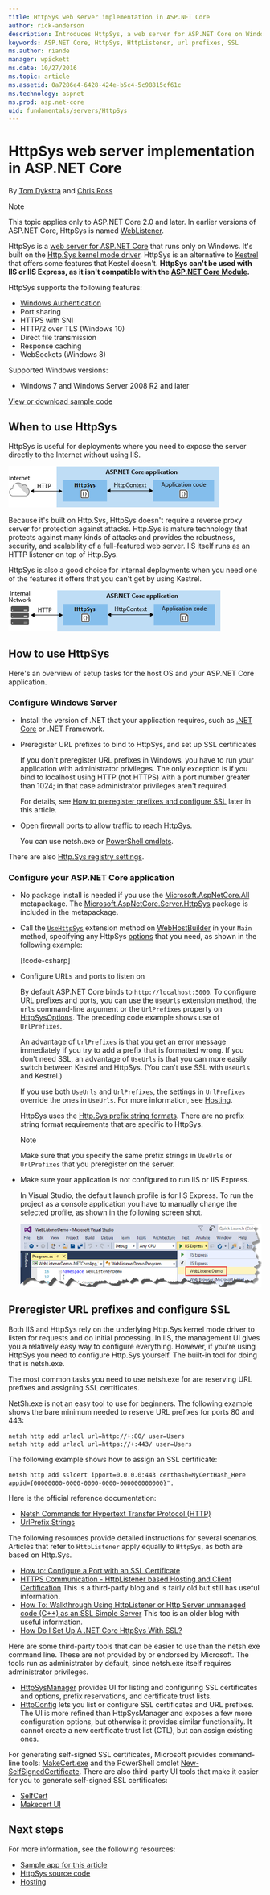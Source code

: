 ```yaml
---
title: HttpSys web server implementation in ASP.NET Core
author: rick-anderson
description: Introduces HttpSys, a web server for ASP.NET Core on Windows. Built on the Http.Sys kernel mode driver, HttpSys is an alternative to Kestrel that can be used for direct connection to the Internet without IIS.
keywords: ASP.NET Core, HttpSys, HttpListener, url prefixes, SSL 
ms.author: riande
manager: wpickett
ms.date: 10/27/2016
ms.topic: article
ms.assetid: 0a7286e4-6428-424e-b5c4-5c98815cf61c
ms.technology: aspnet
ms.prod: asp.net-core
uid: fundamentals/servers/HttpSys
---
```

# HttpSys web server implementation in ASP.NET Core

By [Tom Dykstra](http://github.com/tdykstra) and [Chris Ross](https://github.com/Tratcher)

> [!NOTE]
> This topic applies only to ASP.NET Core 2.0 and later. In earlier versions of ASP.NET Core, HttpSys is named [WebListener](WebListener.md).

HttpSys is a [web server for ASP.NET Core](index.md) that runs only on Windows. It's built on the [Http.Sys kernel mode driver](https://msdn.microsoft.com/library/windows/desktop/aa364510.aspx). HttpSys is an alternative to [Kestrel](kestrel.md) that offers some features that Kestel doesn't. **HttpSys can't be used with IIS or IIS Express, as it isn't compatible with the [ASP.NET Core Module](aspnet-core-module.md).**

HttpSys supports the following features:

- [Windows Authentication](xref:security/authentication/windowsauth)
- Port sharing
- HTTPS with SNI
- HTTP/2 over TLS (Windows 10)
- Direct file transmission
- Response caching
- WebSockets (Windows 8)

Supported Windows versions:

- Windows 7 and Windows Server 2008 R2 and later

[View or download sample code](https://github.com/aspnet/Docs/tree/master/aspnetcore/fundamentals/servers/httpsys/sample)

## When to use HttpSys

HttpSys is useful for deployments where you need to expose the server directly to the Internet without using IIS.

![HttpSys to Internet](httpsys/_static/httpsys-to-internet.png)

Because it's built on Http.Sys, HttpSys doesn't require a reverse proxy server for protection against attacks. Http.Sys is mature technology that protects against many kinds of attacks and provides the robustness, security, and scalability of a full-featured web server. IIS itself runs as an HTTP listener on top of Http.Sys. 

HttpSys is also a good choice for internal deployments when you need one of the features it offers that you can't get by using Kestrel.

![HttpSys to Internet](httpsys/_static/httpsys-to-internal.png)

## How to use HttpSys

Here's an overview of setup tasks for the host OS and your ASP.NET Core application.

### Configure Windows Server

* Install the version of .NET that your application requires, such as [.NET Core](https://go.microsoft.com/fwlink/?LinkID=827524) or .NET Framework.

* Preregister URL prefixes to bind to HttpSys, and set up SSL certificates

   If you don't preregister URL prefixes in Windows, you have to run your application with administrator privileges. The only exception is if you bind to localhost using HTTP (not HTTPS) with a port number greater than 1024; in that case administrator privileges aren't required.

   For details, see [How to preregister prefixes and configure SSL](#preregister-url-prefixes-and-configure-ssl) later in this article.

* Open firewall ports to allow traffic to reach HttpSys.

   You can use netsh.exe or [PowerShell cmdlets](https://technet.microsoft.com/library/jj554906).

There are also [Http.Sys registry settings](https://support.microsoft.com/kb/820129).

### Configure your ASP.NET Core application

* No package install is needed if you use the [Microsoft.AspNetCore.All](xref:fundamentals/metapackage) metapackage. The [Microsoft.AspNetCore.Server.HttpSys](https://www.nuget.org/packages/Microsoft.AspNetCore.Server.HttpSys/) package is included in the metapackage.

* Call the [`UseHttpSys`](http://docs.asp.net/projects/api/en/latest/autoapi/Microsoft/AspNetCore/Hosting/WebHostBuilderKestrelExtensions/index.html#Microsoft.AspNetCore.Hosting.WebHostBuilderHttpSysExtensions.UseHttpSys.md) extension method on [WebHostBuilder](http://docs.asp.net/projects/api/en/latest/autoapi/Microsoft/AspNetCore/Hosting/WebHostBuilder/index.html#Microsoft.AspNetCore.Hosting.WebHostBuilder.md) in your `Main` method, specifying any HttpSys [options](https://github.com/aspnet/HttpSysServer/blob/rel/2.0.0/src/Microsoft.AspNetCore.Server.HttpSys/HttpSysOptions.cs) that you need, as shown in the following example:

  [!code-csharp[](HttpSys/sample/Program.cs?name=snippet_Main&highlight=13-18)]

* Configure URLs and ports to listen on 

  By default ASP.NET Core binds to `http://localhost:5000`. To configure URL prefixes and ports, you can use the `UseUrls` extension method, the `urls` command-line argument or the `UrlPrefixes` property on [HttpSysOptions](https://github.com/aspnet/HttpSysServer/blob/rel/2.0.0/src/Microsoft.AspNetCore.Server.HttpSys/HttpSysOptions.cs). The preceding code example shows use of `UrlPrefixes`.

  An advantage of `UrlPrefixes` is that you get an error message immediately if you try to add a prefix that is formatted wrong. If you don't need SSL, an advantage of `UseUrls` is that you can more easily switch between Kestrel and HttpSys. (You can't use SSL with `UseUrls` and Kestrel.)

  If you use both `UseUrls` and `UrlPrefixes`, the settings in `UrlPrefixes` override the ones in `UseUrls`. For more information, see [Hosting](../../fundamentals/hosting.md).

  HttpSys uses the [Http.Sys prefix string formats](https://msdn.microsoft.com/library/windows/desktop/aa364698.aspx). There are no prefix string format requirements that are specific to HttpSys.

  > [!NOTE]
  > Make sure that you specify the same prefix strings in `UseUrls` or `UrlPrefixes` that you preregister on the server. 

* Make sure your application is not configured to run IIS or IIS Express.

  In Visual Studio, the default launch profile is for IIS Express.  To run the project as a console application you have to manually change the selected profile, as shown in the following screen shot.

  ![Select console app profile](HttpSys/_static/vs-choose-profile.png)

## Preregister URL prefixes and configure SSL

Both IIS and HttpSys rely on the underlying Http.Sys kernel mode driver to listen for requests and do initial processing. In IIS, the management UI gives you a relatively easy way to configure everything. However, if you're using HttpSys you need to configure Http.Sys yourself. The built-in tool for doing that is netsh.exe. 

The most common tasks you need to use netsh.exe for are reserving URL prefixes and assigning SSL certificates.

NetSh.exe is not an easy tool to use for beginners. The following example shows the bare minimum needed to reserve URL prefixes for ports 80 and 443:

```console
netsh http add urlacl url=http://+:80/ user=Users
netsh http add urlacl url=https://+:443/ user=Users
```

The following example shows how to assign an SSL certificate:

```console
netsh http add sslcert ipport=0.0.0.0:443 certhash=MyCertHash_Here appid={00000000-0000-0000-0000-000000000000}".
```

Here is the official reference documentation:

* [Netsh Commands for Hypertext Transfer Protocol (HTTP)](http://technet.microsoft.com/library/cc725882.aspx)
* [UrlPrefix Strings](https://msdn.microsoft.com/library/windows/desktop/aa364698.aspx)

The following resources provide detailed instructions for several scenarios. Articles that refer to `HttpListener` apply equally to `HttpSys`, as both are based on Http.Sys.

* [How to: Configure a Port with an SSL Certificate](http://msdn.microsoft.com/library/ms733791.aspx)
* [HTTPS Communication - HttpListener based Hosting and Client Certification](http://sunshaking.blogspot.com/2012/11/https-communication-httplistener-based.html) This is a third-party blog and is fairly old but still has useful information.
* [How To: Walkthrough Using HttpListener or Http Server unmanaged code (C++) as an SSL Simple Server](http://blogs.msdn.com/b/jpsanders/archive/2009/09/29/walkthrough-using-httplistener-as-an-ssl-simple-server.aspx) This too is an older blog with useful information.
* [How Do I Set Up A .NET Core HttpSys With SSL?](https://blogs.msdn.microsoft.com/timomta/2016/11/04/how-do-i-set-up-a-net-core-HttpSys-with-ssl/)

Here are some third-party tools that can be easier to use than the netsh.exe command line. These are not provided by or endorsed by Microsoft. The tools run as administrator by default, since netsh.exe itself requires administrator privileges.

* [HttpSysManager](http://httpsysmanager.codeplex.com/) provides UI for listing and configuring SSL certificates and options, prefix reservations, and certificate trust lists. 
* [HttpConfig](http://www.stevestechspot.com/ABetterHttpcfg.aspx) lets you list or configure SSL certificates and URL prefixes. The UI is more refined than HttpSysManager and exposes a few more configuration options, but otherwise it provides similar functionality. It cannot create a new certificate trust list (CTL), but can assign existing ones.

For generating self-signed SSL certificates, Microsoft provides command-line tools: [MakeCert.exe](https://msdn.microsoft.com/library/windows/desktop/aa386968) and the PowerShell cmdlet [New-SelfSignedCertificate](https://technet.microsoft.com/library/hh848633). There are also third-party UI tools that make it easier for you to generate self-signed SSL certificates:

* [SelfCert](https://www.pluralsight.com/blog/software-development/selfcert-create-a-self-signed-certificate-interactively-gui-or-programmatically-in-net)
* [Makecert UI](http://makecertui.codeplex.com/)

## Next steps

For more information, see the following resources:

* [Sample app for this article](https://github.com/aspnet/Docs/tree/master/aspnetcore/fundamentals/servers/HttpSys/sample)
* [HttpSys source code](https://github.com/aspnet/HttpSysServer/)
* [Hosting](../hosting.md)
